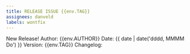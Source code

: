 ```yaml
---
title: RELEASE ISSUE {{env.TAG}}
assignees: danveld
labels: wontfix
---
```


New Release!
Author: {{env.AUTHOR}}
Date: {{ date | date('dddd, MMMM Do') }}
Version: {{env.TAG}}
Changelog:
